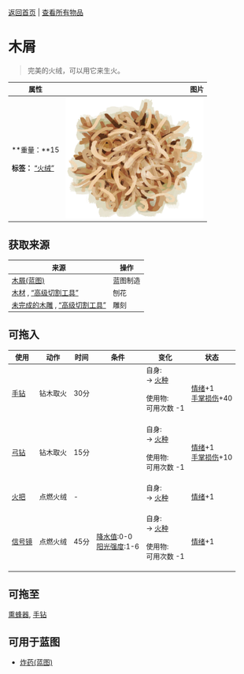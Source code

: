 [返回首页](index.md)   |  [查看所有物品](object.md)
# 木屑  
> 完美的火绒，可以用它来生火。  
  
  属性  |   图片   
 ----  |  ----:   
 **重量：**15<br><br>**标签：**	[“火绒”](tag_Tinder.md)  |  ![](Sprite/Shavings.png)   
  
## 获取来源  
来源  |  操作  
----  |  ----  
[木屑(蓝图)](Bp_WoodShavings.md)  |  蓝图制造  
[木材](Wood.md) , [“高级切割工具”](tag_CutterAdv.md)  |  刨花  
[未完成的木雕](WoodCarving_Unfinished.md) , [“高级切割工具”](tag_CutterAdv.md)  |  雕刻  
## 可拖入  
使用  |  动作  |  时间  |  条件  |  变化  |  状态  
----  |  ----  |  ----  |  ----  |  ----  |  ----  
[手钻](HandDrill.md)  |  钻木取火  |  30分  |    |  自身:<br>→ [火种](TinderLit.md)<br><br>使用物:<br>可用次数  -1<br><br>  |  [情绪](Morale.md)+1<br>[手掌损伤](HandDamage.md)+40  
[弓钻](BowDrill.md)  |  钻木取火  |  15分  |    |  自身:<br>→ [火种](TinderLit.md)<br><br>使用物:<br>可用次数  -1<br><br>  |  [情绪](Morale.md)+1<br>[手掌损伤](HandDamage.md)+10  
[火把](TorchOn.md)  |  点燃火绒  |  -  |    |  自身:<br>→ [火种](TinderLit.md)<br><br>  |  [情绪](Morale.md)+1  
[信号镜](SignalingMirror.md)  |  点燃火绒  |  45分  |  [降水值](RainValue.md):0-0<br>[阳光强度](SunStrength.md):1-6  |  自身:<br>→ [火种](TinderLit.md)<br><br>使用物:<br>可用次数  -1<br><br>  |  [情绪](Morale.md)+1  
## 可拖至  
[熏蜂器](BeeSmokerOff.md), [手钻](FirePlow.md)  
## 可用于蓝图  
- [炸药(蓝图)](Bp_Dynamite.md)  
  
  
